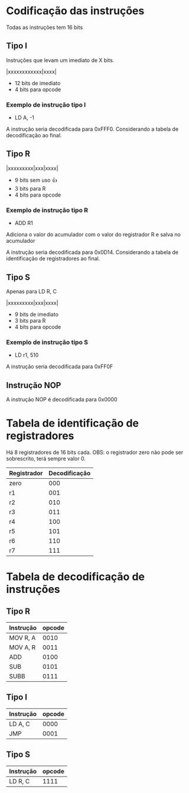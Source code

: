 # Codificação das instruções

Todas as instruções tem 16 bits

## Tipo I

Instruções que levam um imediato de X bits.

|xxxxxxxxxxxx|xxxx|

- 12 bits de imediato
- 4 bits para opcode

### Exemplo de instrução tipo I

- LD A, -1

A instrução seria decodificada para 0xFFF0. Considerando a tabela de decodificaçâo ao final.

## Tipo R

|xxxxxxxxx|xxx|xxxx|

- 9 bits sem uso &#x1F44D;
- 3 bits para R
- 4 bits para opcode

### Exemplo de instrução tipo R

- ADD R1

Adiciona o valor do acumulador com o valor do registrador R e salva no acumulador

A instrução seria decodificada para 0x0D14. Considerando a tabela de identificação de registradores ao final.

## Tipo S

Apenas para LD R, C

|xxxxxxxxx|xxx|xxxx|

- 9 bits de imediato
- 3 bits para R
- 4 bits para opcode

### Exemplo de instrução tipo S

- LD r1, 510

A instrução seria decodificada para 0xFF0F

## Instrução NOP

A instrução NOP é decodificada para 0x0000

# Tabela de identificação de registradores

Há 8 registradores de 16 bits cada.
OBS: o registrador zero não pode ser sobrescrito, terá sempre valor 0.

| Registrador | Decodificação |
| ----------- | ------------- |
| zero        | 000           |
| r1          | 001           |
| r2          | 010           |
| r3          | 011           |
| r4          | 100           |
| r5          | 101           |
| r6          | 110           |
| r7          | 111           |

# Tabela de decodificação de instruções

## Tipo R

| Instrução | opcode |
| --------- | ------ |
| MOV R, A  | 0010   |
| MOV A, R  | 0011   |
| ADD       | 0100   |
| SUB       | 0101   |
| SUBB      | 0111   |

## Tipo I

| Instrução | opcode |
| --------- | ------ |
| LD A, C   | 0000   |
| JMP       | 0001   |

## Tipo S

| Instrução | opcode |
| --------- | ------ |
| LD R, C   | 1111   |
